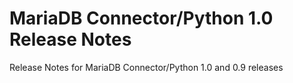 # MariaDB Connector/Python 1.0 Release Notes

Release Notes for MariaDB Connector/Python 1.0 and 0.9 releases
